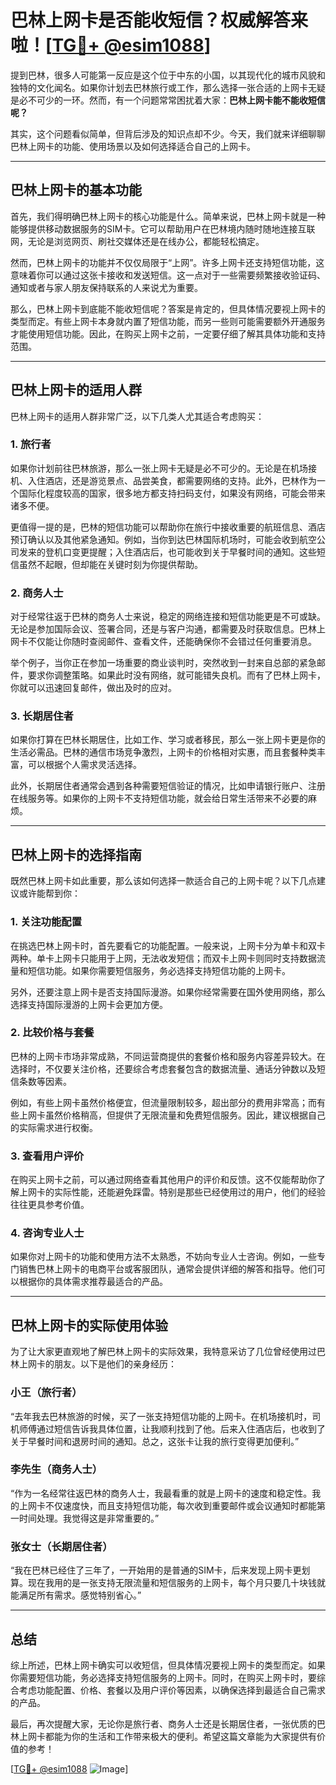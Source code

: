 # 巴林上网卡是否能收短信？权威解答来啦！[[TG💪+ @esim1088](https://t.me/s/esim1088)]

提到巴林，很多人可能第一反应是这个位于中东的小国，以其现代化的城市风貌和独特的文化闻名。如果你计划去巴林旅行或工作，那么选择一张合适的上网卡无疑是必不可少的一环。然而，有一个问题常常困扰着大家：**巴林上网卡能不能收短信呢？**

其实，这个问题看似简单，但背后涉及的知识点却不少。今天，我们就来详细聊聊巴林上网卡的功能、使用场景以及如何选择适合自己的上网卡。

---

## 巴林上网卡的基本功能

首先，我们得明确巴林上网卡的核心功能是什么。简单来说，巴林上网卡就是一种能够提供移动数据服务的SIM卡。它可以帮助用户在巴林境内随时随地连接互联网，无论是浏览网页、刷社交媒体还是在线办公，都能轻松搞定。

然而，巴林上网卡的功能并不仅仅局限于“上网”。许多上网卡还支持短信功能，这意味着你可以通过这张卡接收和发送短信。这一点对于一些需要频繁接收验证码、通知或者与家人朋友保持联系的人来说尤为重要。

那么，巴林上网卡到底能不能收短信呢？答案是肯定的，但具体情况要视上网卡的类型而定。有些上网卡本身就内置了短信功能，而另一些则可能需要额外开通服务才能使用短信功能。因此，在购买上网卡之前，一定要仔细了解其具体功能和支持范围。

---

## 巴林上网卡的适用人群

巴林上网卡的适用人群非常广泛，以下几类人尤其适合考虑购买：

### 1. **旅行者**
如果你计划前往巴林旅游，那么一张上网卡无疑是必不可少的。无论是在机场接机、入住酒店，还是游览景点、品尝美食，都需要网络的支持。此外，巴林作为一个国际化程度较高的国家，很多地方都支持扫码支付，如果没有网络，可能会带来诸多不便。

更值得一提的是，巴林的短信功能可以帮助你在旅行中接收重要的航班信息、酒店预订确认以及其他紧急通知。例如，当你到达巴林国际机场时，可能会收到航空公司发来的登机口变更提醒；入住酒店后，也可能收到关于早餐时间的通知。这些短信虽然不起眼，但却能在关键时刻为你提供帮助。

### 2. **商务人士**
对于经常往返于巴林的商务人士来说，稳定的网络连接和短信功能更是不可或缺。无论是参加国际会议、签署合同，还是与客户沟通，都需要及时获取信息。巴林上网卡不仅能让你随时查阅邮件、查看文件，还能确保你不会错过任何重要消息。

举个例子，当你正在参加一场重要的商业谈判时，突然收到一封来自总部的紧急邮件，要求你调整策略。如果此时没有网络，就可能错失良机。而有了巴林上网卡，你就可以迅速回复邮件，做出及时的应对。

### 3. **长期居住者**
如果你打算在巴林长期居住，比如工作、学习或者移民，那么一张上网卡更是你的生活必需品。巴林的通信市场竞争激烈，上网卡的价格相对实惠，而且套餐种类丰富，可以根据个人需求灵活选择。

此外，长期居住者通常会遇到各种需要短信验证的情况，比如申请银行账户、注册在线服务等。如果你的上网卡不支持短信功能，就会给日常生活带来不必要的麻烦。

---

## 巴林上网卡的选择指南

既然巴林上网卡如此重要，那么该如何选择一款适合自己的上网卡呢？以下几点建议或许能帮到你：

### 1. **关注功能配置**
在挑选巴林上网卡时，首先要看它的功能配置。一般来说，上网卡分为单卡和双卡两种。单卡上网卡只能用于上网，无法收发短信；而双卡上网卡则同时支持数据流量和短信功能。如果你需要短信服务，务必选择支持短信功能的上网卡。

另外，还要注意上网卡是否支持国际漫游。如果你经常需要在国外使用网络，那么选择支持国际漫游的上网卡会更加方便。

### 2. **比较价格与套餐**
巴林的上网卡市场非常成熟，不同运营商提供的套餐价格和服务内容差异较大。在选择时，不仅要关注价格，还要综合考虑套餐包含的数据流量、通话分钟数以及短信条数等因素。

例如，有些上网卡虽然价格便宜，但流量限制较多，超出部分的费用非常高；而有些上网卡虽然价格稍高，但提供了无限流量和免费短信服务。因此，建议根据自己的实际需求进行权衡。

### 3. **查看用户评价**
在购买上网卡之前，可以通过网络查看其他用户的评价和反馈。这不仅能帮助你了解上网卡的实际性能，还能避免踩雷。特别是那些已经使用过的用户，他们的经验往往更具参考价值。

### 4. **咨询专业人士**
如果你对上网卡的功能和使用方法不太熟悉，不妨向专业人士咨询。例如，一些专门销售巴林上网卡的电商平台或客服团队，通常会提供详细的解答和指导。他们可以根据你的具体需求推荐最适合的产品。

---

## 巴林上网卡的实际使用体验

为了让大家更直观地了解巴林上网卡的实际效果，我特意采访了几位曾经使用过巴林上网卡的朋友。以下是他们的亲身经历：

### 小王（旅行者）
“去年我去巴林旅游的时候，买了一张支持短信功能的上网卡。在机场接机时，司机师傅通过短信告诉我具体位置，让我顺利找到了他。后来入住酒店后，也收到了关于早餐时间和退房时间的通知。总之，这张卡让我的旅行变得更加便利。”

### 李先生（商务人士）
“作为一名经常往返巴林的商务人士，我最看重的就是上网卡的速度和稳定性。我的上网卡不仅速度快，而且支持短信功能，每次收到重要邮件或会议通知时都能第一时间处理。我觉得这是非常重要的。”

### 张女士（长期居住者）
“我在巴林已经住了三年了，一开始用的是普通的SIM卡，后来发现上网卡更划算。现在我用的是一张支持无限流量和短信服务的上网卡，每个月只要几十块钱就能满足所有需求。感觉特别省心。”

---

## 总结

综上所述，巴林上网卡确实可以收短信，但具体情况要视上网卡的类型而定。如果你需要短信功能，务必选择支持短信服务的上网卡。同时，在购买上网卡时，要综合考虑功能配置、价格、套餐以及用户评价等因素，以确保选择到最适合自己需求的产品。

最后，再次提醒大家，无论你是旅行者、商务人士还是长期居住者，一张优质的巴林上网卡都能为你的生活和工作带来极大的便利。希望这篇文章能为大家提供有价值的参考！

[[TG💪+ @esim1088](https://t.me/s/esim1088) ![Image](https://i.postimg.cc/4NQfJmqS/Snipaste-2025-05-13-00-14-12.png)]